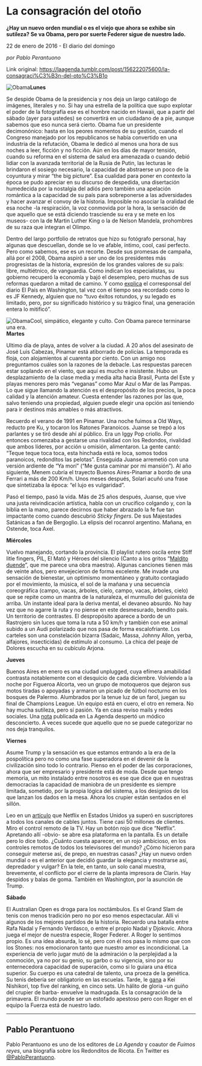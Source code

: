 # La consagración del otoño

**¿Hay un nuevo orden mundial o es el viejo que ahora se exhibe sin sutileza? Se va Obama, pero por suerte Federer sigue de nuestro lado.**

22 de enero de 2016 - El diario del domingo

_por Pablo Perantuono_

Link original: https://laagenda.tumblr.com/post/156222075600/la-consagraci%C3%B3n-del-oto%C3%B1o

![Obama](https://64.media.tumblr.com/8179cf381d491bfe02c32a7dbbe841a0/tumblr_inline_pk3a6kJD1z1t6q87u_500.jpg)**Lunes**  


Se
despide Obama de la presidencia y nos deja un largo catálogo de
imágenes, literales y no. Si hay una estrella de la política que
supo explotar el poder de la fotografía ese es el hombre nacido en
Hawaii, que a partir del sábado (ayer para ustedes) se convertirá
en un ciudadano de a pie, aunque sabemos que eso nunca será cierto.
Obama fue un presidente decimonónico: hasta en los peores momentos
de su gestión, cuando el Congreso manejado por los republicanos se
había convertido en una industria de la refutación, Obama le dedicó
al menos una hora de sus noches a leer, ficción y no ficción. Aún
en los días de mayor tensión, cuando su reforma en el sistema de
salud era amenazada o cuando debió lidiar con la avanzada
territorial de la Rusia de Putin, las lecturas le brindaron el
sosiego necesario, la capacidad de abstraerse un poco de la coyuntura
y mirar “the big picture”. Esa cualidad para poner en contexto la
época se pudo apreciar en su discurso
de despedida, una disertación humedecida por la nostalgia del adiós
pero también una apelación romántica a la capacidad de su país
para sobreponerse a las adversidades y hacer avanzar el convoy de la
historia. Imposible no asociar la oralidad de esa noche -la
respiración, la voz conmovida por la hora, la sensación de que
aquello que se está diciendo trasciende su era y se mete en los
museos- con la de Martin Luther King o la de Nelson Mandela,
prohombres de su raza que integran el Olimpo.  


Dentro
del largo portfolio de retratos que hizo su fotógrafo personal, hay
algunas que descuellan, donde se lo ve afable, íntimo, cool, casi
perfecto. Pero como sabemos, ese es un recorte. Desde sus promesas de
campaña, allá por el 2008, Obama aspiró a ser uno de los
presidentes más progresistas de la historia, expresión de los
grandes valores de su país: libre, multiétnico, de vanguardia. Como
indican los especialistas, su gobierno recuperó la economía y bajó
el desempleo, pero muchas de sus reformas quedaron a mitad de camino.
Y como [explica](http://internacional.elpais.com/internacional/2017/01/14/estados_unidos/1484412816_106970.html) el corresponsal del diario El
País en
Washington, tal vez con el tiempo sea recordado como lo es JF
Kennedy, alguien que no “tuvo éxitos rotundos, y su legado es
limitado, pero, por su significado histórico y su trágico final,
una generación entera lo mitificó”.

![Obama](https://64.media.tumblr.com/0c9035e2bc8d2e04a750f5c1f22bfd99/tumblr_inline_pk3a6l6gmV1t6q87u_500.jpg)Cool, simpático, elegante y culto. Con Obama parece terminarse una era.  
**Martes**  


Ultimo
día de playa, antes de volver a la ciudad. A 20 años del asesinato
de José Luis Cabezas, Pinamar está atiborrado de policías. La
temporada es floja, con alojamientos al cuarenta por ciento. Con un
amigo nos preguntamos cuáles son la razones de la debacle. Las
respuestas parecen estar soplando en el viento, que aquí es mucho e
insistente. Hubo un desplazamiento de la clase media y media alta
hacia Brasil, Punta del Este y playas menores pero más “veganas”
como Mar Azul o Mar de las Pampas. Lo que sigue llamando la atención
es el despropósito de los precios, la poca calidad y la atención
amateur. Cuesta entender las razones por las que, salvo teniendo una
propiedad, alguien puede elegir una opción así teniendo para ir
destinos más amables o más atractivos. 


Recuerdo
el verano de 1991 en Pinamar. Una noche fuimos a Old Ways, reducto
pre Ku, y tocaron los Ratones Paranoicos. Juanse se trepó a los
parlantes y se tiró desde ahí al público. Era un Iggy Pop criollo.
Por entonces comenzaba a gestarse una rivalidad con los Redondos,
rivalidad que ambos líderes, por acción u omisión, alimentaron. La
gente cantó: “Teque teque toca toca, esta hinchada está re loca,
somos todos paranoicos, redonditos las pelotas”. Enseguida Juanse
arremetió con una versión ardiente de “Ya morí” (“Me gusta
caminar por mi mansión”). Al año siguiente, Menem cubría el
trayecto Buenos Aires-Pinamar a bordo de una Ferrari a más de 200
Km/h. Unos meses después, Solari acuñó una frase que sintetizaba
la época: “el lujo es vulgaridad”.

Pasó
el tiempo, pasó la vida. Más de 25 años después, Juanse, que vive
una justa reivindicación artística, habla con un crucifico colgando
y, con la biblia en la mano, parece decirnos que haber abrazado la fe
fue tan impactante como cuando descubrió *Sticky
fingers*. De sus
Majestades Satánicas a fan de Bergoglio. La elipsis del rocanrol
argentino. Mañana, en Ostende, toca Axel.  


**Miércoles**  


Vuelvo
manejando, cortando la provincia. El playlist rutero oscila entre
Stiff litle fingers, PIL, El Mató y Héroes del silencio (Canto a
los gritos “[Maldito
duende](https://www.youtube.com/watch?v=M5Lpo5iemIw)”,
que me parece una obra maestra). Algunas canciones tienen más de
veinte años, pero envejecieron de forma excelente. Me invade una
sensación de bienestar, un optimismo momentáneo y gratuito
contagiado por el movimiento, la música, el sol de la mañana y una
secuencia coreográfíca (campo, vacas, árboles, cielo, campo,
vacas, árboles, cielo) que se repite como un mantra de la
naturaleza, el murmullo del guionista de arriba. Un instante ideal
para la deriva mental, el devaneo absurdo. No hay vez que no agarre
la ruta y no piense en este desmesurado, bendito país. Un territorio de contrastes. El
despropósito aparece a bordo de un Rastrojero sin luces que toma
la ruta a 50 km/h y también con ese animal subido a un Audi polarizado que nos
pasa de forma escalofriante. Los carteles son una constelación
bizarra (Sadaic, Massa, Johnny Allon, yerba, alfajores, insecticidas)
de estímulo al consumo. La chica del peaje de Dolores escucha en su
cubículo Arjona. 


**Jueves**  


Buenos
Aires en enero es una ciudad unplugged, cuya efímera amabilidad
contrasta notablemente con el desquicio de cada diciembre. Volviendo
a la noche por Figueroa Alcorta, veo un grupo de motoqueros que
dejaron sus motos tiradas o apoyadas y armaron un picado de fútbol
nocturno en los bosques de Palermo. Alumbrados por la tenue luz de un
farol, juegan su final de Champions League. Un equipo está en cuero,
el otro en remera. No hay mucha sutileza, pero sí pasión. Ya en
casa reviso mails y redes sociales. Una [nota](http://laagenda.buenosaires.gob.ar/post/156048768135/sala-de-espera)
publicada en La Agenda despertó un módico desconcierto. A veces
sucede que aquello que no se puede categorizar no nos deja
tranquilos. 


**Viernes**  


Asume Trump y la
sensación es que estamos entrando a la era de la pospolítica pero
no como una fase superadora en el devenir de la civilización sino todo lo
contrario. Pienso en el poder de las corporaciones, ahora que ser
empresario y presidente está de moda. Desde que tengo memoria, un
mito instalado entre nosotros es ese que dice que en nuestras
democracias la capacidad de maniobra de un presidente es siempre
limitada, sometido, por la propia lógica del sistema, a los
designios de los que lanzan los dados en la mesa. Ahora los crupier
están sentados en el sillón. 


Leo en un [artículo](http://www.newsindata.com/home/2017/1/19/netflix-surges-in-2016-comcastnot-so-much)
que Netflix en Estados Unidos ya superó en suscriptores a todos los
canales de cables juntos. Tiene casi 50 millones de clientes. Miro el
control remoto de la TV. Hay un botón rojo que dice “Netflix”.
Apretando allí -obvio- se abre esa plataforma en la pantalla. Es un
detalle pero lo dice todo. ¿Cuánto cuesta aparecer, en un rojo
ambicioso, en los controles remotos de todos los televisores del
mundo? ¿Cómo hicieron para conseguir meterse así, de prepo, en
nuestras casas? ¿Hay un nuevo orden mundial o es el anterior que
decidió guardar la elegancia y mostrarse así, depredador y vulgar?
En la tele, en tanto, un solo canal muestra, brevemente, el conflicto
por el cierre de la planta impresora de Clarín. Hay despidos y balas
de goma. También en Washington, por la asunción de Trump. 


**Sábado**  


El Australian Open
es droga para los noctámbulos. Es el Grand Slam de tenis con menos
tradición pero no por eso menos espectacular. Allí vi algunos de
los mejores partidos de la historia. Recuerdo una batalla entre Rafa
Nadal y Fernando Verdasco, o entre el propio Nadal y Djokovic. Ahora
juega el mejor de nuestra especie, Roger Federer. A Roger lo sentimos
propio. Es una idea absurda, lo sé, pero con él nos pasa lo mismo
que con los Stones: nos emocionaron tanto que nuestro amor es
incondicional. La experiencia de verlo jugar mutó de la admiración
o la perplejidad a la conmoción, ya no por su genio, su garbo o su
vigencia, sino por su enternecedora capacidad de superación, como si
lo guiara una ética superior. Su cuerpo es una catedral de talento,
una proeza de la genética. Su tenis debería ser obligatorio en las
escuelas. Tarde, le [gana](https://www.youtube.com/watch?v=idIUSS5YR_A) a Kei Nishikori, top five del ranking, en cinco sets. Un
hálito de gloria -un guiño del crupier de barba- envuelve la
madrugada. Es la consagración de la primavera. El mundo puede ser un estofado apestoso pero con Roger en
el equipo la Fuerza está de nuestro lado. 


  


---

 Pablo Perantuono
-----------------

 Pablo Perantuono es uno de los editores de *La Agenda* y coautor de *Fuimos reyes*, una biografía sobre los Redonditos de Ricota. En Twitter es [@PabloPerantuono](https://twitter.com/PabloPerantuono). 

